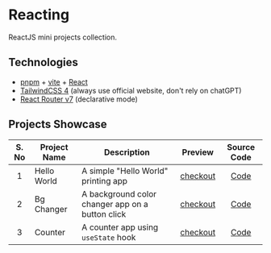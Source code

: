 # Reacting

ReactJS mini projects collection.

## Technologies

- [pnpm]() + [vite](https://vite.dev/) + [React](https://react.dev/)
- [TailwindCSS 4](https://tailwindcss.com/docs/installation/using-vite) (always use official website, don't rely on chatGPT)
- [React Router v7](https://reactrouter.com/start/declarative/installation) (declarative mode)

## Projects Showcase

| S. No | Project Name | Description                                      |    Preview    |             Source Code              |
| :---: | ------------ | ------------------------------------------------ | :-----------: | :----------------------------------: |
|   1   | Hello World  | A simple "Hello World" printing app              | [checkout](#) |      [Code](./00-Hello-world/)       |
|   2   | Bg Changer   | A background color changer app on a button click | [checkout](#) |    [Code](./01-BgColor-Changer/)     |
|   3   | Counter      | A counter app using `useState` hook              | [checkout](#) | [Code](./03-Counter-Using-useState/) |
